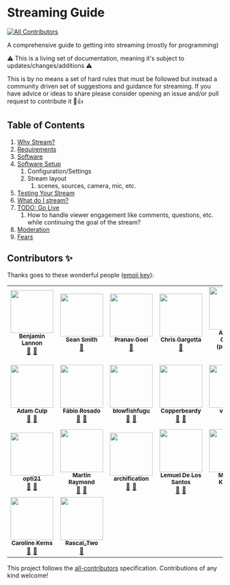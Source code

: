 # Streaming Guide
<!-- ALL-CONTRIBUTORS-BADGE:START - Do not remove or modify this section -->
[![All Contributors](https://img.shields.io/badge/all_contributors-23-orange.svg?style=flat-square)](#contributors-)
<!-- ALL-CONTRIBUTORS-BADGE:END -->

A comprehensive guide to getting into streaming (mostly for programming)
<br>

⚠ This is a living set of documentation, meaning it's subject to updates/changes/additions ⚠

This is by no means a set of hard rules that must be followed but instead a community driven set of suggestions and guidance for streaming. If you have advice or ideas to share please consider opening an issue and/or pull request to contribute it 🙂👍

## Table of Contents

1. [Why Stream?](why-stream.md)
1. [Requirements](requirements.md)
1. [Software](software.md)
1. [Software Setup](setup.md)
   1. Configuration/Settings
   1. Stream layout
      1. scenes, sources, camera, mic, etc.
1. [Testing Your Stream](testing.md)
1. [What do I stream?](content.md)
1. [TODO: Go Live]()
   1. How to handle viewer engagement like comments, questions, etc. while continuing the goal of the stream?
1. [Moderation](moderation.md)
1. [Fears](fears.md)


## Contributors ✨

Thanks goes to these wonderful people ([emoji key](https://allcontributors.org/docs/en/emoji-key)):

<!-- ALL-CONTRIBUTORS-LIST:START - Do not remove or modify this section -->
<!-- prettier-ignore-start -->
<!-- markdownlint-disable -->
<table>
  <tr>
    <td align="center"><a href="https://lannonbr.com"><img src="https://avatars2.githubusercontent.com/u/3685876?v=4" width="100px;" alt=""/><br /><sub><b>Benjamin Lannon</b></sub></a><br /><a href="#ideas-lannonbr" title="Ideas, Planning, & Feedback">🤔</a> <a href="https://github.com/clarkio/streaming-guide/commits?author=lannonbr" title="Documentation">📖</a></td>
    <td align="center"><a href="https://wwsean08.com"><img src="https://avatars1.githubusercontent.com/u/839261?v=4" width="100px;" alt=""/><br /><sub><b>Sean Smith</b></sub></a><br /><a href="https://github.com/clarkio/streaming-guide/commits?author=wwsean08" title="Documentation">📖</a></td>
    <td align="center"><a href="https://github.com/pranavgoel29"><img src="https://avatars3.githubusercontent.com/u/48860494?v=4" width="100px;" alt=""/><br /><sub><b>Pranav Goel</b></sub></a><br /><a href="https://github.com/clarkio/streaming-guide/commits?author=pranav-29" title="Documentation">📖</a></td>
    <td align="center"><a href="https://toefrog.github.io/Blog/"><img src="https://avatars0.githubusercontent.com/u/1122675?v=4" width="100px;" alt=""/><br /><sub><b>Chris Gargotta</b></sub></a><br /><a href="https://github.com/clarkio/streaming-guide/commits?author=toefrog" title="Documentation">📖</a></td>
    <td align="center"><a href="https://github.com/parithon"><img src="https://avatars3.githubusercontent.com/u/8602418?v=4" width="100px;" alt=""/><br /><sub><b>Anthony Conrad (parithon)</b></sub></a><br /><a href="#ideas-parithon" title="Ideas, Planning, & Feedback">🤔</a> <a href="https://github.com/clarkio/streaming-guide/commits?author=parithon" title="Documentation">📖</a></td>
    <td align="center"><a href="https://github.com/quakerpunk"><img src="https://avatars1.githubusercontent.com/u/608073?v=4" width="100px;" alt=""/><br /><sub><b>quakerpunk</b></sub></a><br /><a href="#ideas-quakerpunk" title="Ideas, Planning, & Feedback">🤔</a> <a href="https://github.com/clarkio/streaming-guide/commits?author=quakerpunk" title="Documentation">📖</a></td>
    <td align="center"><a href="http://jeanfelis.me"><img src="https://avatars0.githubusercontent.com/u/1755639?v=4" width="100px;" alt=""/><br /><sub><b>Jean Felisme</b></sub></a><br /><a href="#ideas-jfeliweb" title="Ideas, Planning, & Feedback">🤔</a> <a href="https://github.com/clarkio/streaming-guide/commits?author=jfeliweb" title="Documentation">📖</a></td>
  </tr>
  <tr>
    <td align="center"><a href="https://www.geekyboy.com"><img src="https://avatars0.githubusercontent.com/u/284451?v=4" width="100px;" alt=""/><br /><sub><b>Adam Culp</b></sub></a><br /><a href="#ideas-adamculp" title="Ideas, Planning, & Feedback">🤔</a> <a href="https://github.com/clarkio/streaming-guide/commits?author=adamculp" title="Documentation">📖</a></td>
    <td align="center"><a href="https://fabiorosado.dev"><img src="https://avatars0.githubusercontent.com/u/3131401?v=4" width="100px;" alt=""/><br /><sub><b>Fábio Rosado</b></sub></a><br /><a href="#ideas-FabioRosado" title="Ideas, Planning, & Feedback">🤔</a> <a href="https://github.com/clarkio/streaming-guide/commits?author=FabioRosado" title="Documentation">📖</a></td>
    <td align="center"><a href="https://github.com/blowfishfugu"><img src="https://avatars2.githubusercontent.com/u/47995334?v=4" width="100px;" alt=""/><br /><sub><b>blowfishfugu</b></sub></a><br /><a href="#ideas-blowfishfugu" title="Ideas, Planning, & Feedback">🤔</a> <a href="https://github.com/clarkio/streaming-guide/commits?author=blowfishfugu" title="Documentation">📖</a></td>
    <td align="center"><a href="https://www.twitch.tv/copperbeardy"><img src="https://avatars0.githubusercontent.com/u/53055058?v=4" width="100px;" alt=""/><br /><sub><b>Copperbeardy</b></sub></a><br /><a href="#ideas-copperbeardytwitch" title="Ideas, Planning, & Feedback">🤔</a> <a href="https://github.com/clarkio/streaming-guide/commits?author=copperbeardytwitch" title="Documentation">📖</a></td>
    <td align="center"><a href="https://vaibhavchatarkar.com"><img src="https://avatars1.githubusercontent.com/u/1468518?v=4" width="100px;" alt=""/><br /><sub><b>vaibhav</b></sub></a><br /><a href="#ideas-da-vaibhav" title="Ideas, Planning, & Feedback">🤔</a> <a href="https://github.com/clarkio/streaming-guide/commits?author=da-vaibhav" title="Documentation">📖</a></td>
    <td align="center"><a href="https://eyluismi.com"><img src="https://avatars1.githubusercontent.com/u/10482936?v=4" width="100px;" alt=""/><br /><sub><b>Luis Miguel Díaz Abril</b></sub></a><br /><a href="#ideas-EyLuismi" title="Ideas, Planning, & Feedback">🤔</a> <a href="https://github.com/clarkio/streaming-guide/commits?author=EyLuismi" title="Documentation">📖</a></td>
    <td align="center"><a href="https://github.com/Nightshadedude"><img src="https://avatars3.githubusercontent.com/u/17286651?v=4" width="100px;" alt=""/><br /><sub><b>Eric Landeis</b></sub></a><br /><a href="#ideas-nightshadedude" title="Ideas, Planning, & Feedback">🤔</a> <a href="https://github.com/clarkio/streaming-guide/commits?author=nightshadedude" title="Documentation">📖</a></td>
  </tr>
  <tr>
    <td align="center"><a href="https://github.com/opti21"><img src="https://avatars3.githubusercontent.com/u/40129778?v=4" width="100px;" alt=""/><br /><sub><b>opti21</b></sub></a><br /><a href="https://github.com/clarkio/streaming-guide/commits?author=opti21" title="Documentation">📖</a> <a href="#ideas-opti21" title="Ideas, Planning, & Feedback">🤔</a></td>
    <td align="center"><a href="http://www.codephobia.com"><img src="https://avatars1.githubusercontent.com/u/6385224?v=4" width="100px;" alt=""/><br /><sub><b>Martin Raymond</b></sub></a><br /><a href="https://github.com/clarkio/streaming-guide/commits?author=codephobia" title="Documentation">📖</a> <a href="#ideas-codephobia" title="Ideas, Planning, & Feedback">🤔</a></td>
    <td align="center"><a href="https://github.com/archification"><img src="https://avatars0.githubusercontent.com/u/25619582?v=4" width="100px;" alt=""/><br /><sub><b>archification</b></sub></a><br /><a href="https://github.com/clarkio/streaming-guide/commits?author=archification" title="Documentation">📖</a> <a href="#ideas-archification" title="Ideas, Planning, & Feedback">🤔</a></td>
    <td align="center"><a href="http://localhost:5000"><img src="https://avatars0.githubusercontent.com/u/26912197?v=4" width="100px;" alt=""/><br /><sub><b>Lemuel De Los Santos</b></sub></a><br /><a href="https://github.com/clarkio/streaming-guide/commits?author=lemueldls" title="Documentation">📖</a> <a href="#ideas-lemueldls" title="Ideas, Planning, & Feedback">🤔</a></td>
    <td align="center"><a href="http://mtk.me"><img src="https://avatars2.githubusercontent.com/u/1219553?v=4" width="100px;" alt=""/><br /><sub><b>Matthew Kosloski</b></sub></a><br /><a href="https://github.com/clarkio/streaming-guide/commits?author=matthewkosloski" title="Documentation">📖</a> <a href="#ideas-matthewkosloski" title="Ideas, Planning, & Feedback">🤔</a></td>
    <td align="center"><a href="https://github.com/therealpygon"><img src="https://avatars1.githubusercontent.com/u/10392148?v=4" width="100px;" alt=""/><br /><sub><b>therealpygon</b></sub></a><br /><a href="https://github.com/clarkio/streaming-guide/commits?author=therealpygon" title="Documentation">📖</a> <a href="#ideas-therealpygon" title="Ideas, Planning, & Feedback">🤔</a></td>
    <td align="center"><a href="https://github.com/AlliDoisCode1234"><img src="https://avatars1.githubusercontent.com/u/31934921?v=4" width="100px;" alt=""/><br /><sub><b>AlliDoisCode1234</b></sub></a><br /><a href="https://github.com/clarkio/streaming-guide/commits?author=AlliDoisCode1234" title="Documentation">📖</a> <a href="#ideas-AlliDoisCode1234" title="Ideas, Planning, & Feedback">🤔</a></td>
  </tr>
  <tr>
    <td align="center"><a href="https://captcalli.dev/"><img src="https://avatars2.githubusercontent.com/u/48072006?v=4" width="100px;" alt=""/><br /><sub><b>Caroline Kerns</b></sub></a><br /><a href="https://github.com/clarkio/streaming-guide/commits?author=captcalli" title="Documentation">📖</a> <a href="#ideas-captcalli" title="Ideas, Planning, & Feedback">🤔</a></td>
    <td align="center"><a href="https://github.com/RascalTwo"><img src="https://avatars0.githubusercontent.com/u/9403665?v=4" width="100px;" alt=""/><br /><sub><b>Rascal_Two</b></sub></a><br /><a href="https://github.com/clarkio/streaming-guide/commits?author=RascalTwo" title="Documentation">📖</a></td>
  </tr>
</table>

<!-- markdownlint-enable -->
<!-- prettier-ignore-end -->
<!-- ALL-CONTRIBUTORS-LIST:END -->

This project follows the [all-contributors](https://github.com/all-contributors/all-contributors) specification. Contributions of any kind welcome!
